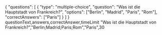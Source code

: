 {
  "questions": [
    {
      "type": "multiple-choice",
      "question": "Was ist die Hauptstadt von Frankreich?",
      "options": ["Berlin", "Madrid", "Paris", "Rom"],
      "correctAnswers": ["Paris"]
    }
  ]
}
questionText,answers,correctAnswer,timeLimit
"Was ist die Hauptstadt von Frankreich?","Berlin;Madrid;Paris;Rom","Paris",30
